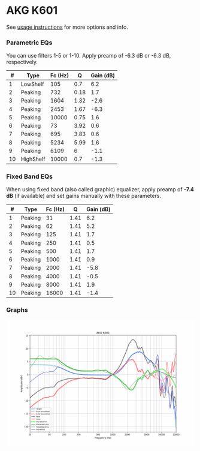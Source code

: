 # AKG K601
See [usage instructions](https://github.com/jaakkopasanen/AutoEq#usage) for more options and info.

### Parametric EQs
You can use filters 1-5 or 1-10. Apply preamp of -6.3 dB or -6.3 dB, respectively.

|   # | Type      |   Fc (Hz) |    Q |   Gain (dB) |
|-----|-----------|-----------|------|-------------|
|   1 | LowShelf  |       105 | 0.7  |         6.2 |
|   2 | Peaking   |       732 | 0.18 |         1.7 |
|   3 | Peaking   |      1604 | 1.32 |        -2.6 |
|   4 | Peaking   |      2453 | 1.67 |        -6.3 |
|   5 | Peaking   |     10000 | 0.75 |         1.6 |
|   6 | Peaking   |        73 | 3.92 |         0.6 |
|   7 | Peaking   |       695 | 3.83 |         0.6 |
|   8 | Peaking   |      5234 | 5.99 |         1.6 |
|   9 | Peaking   |      6109 | 6    |        -1.1 |
|  10 | HighShelf |     10000 | 0.7  |        -1.3 |

### Fixed Band EQs
When using fixed band (also called graphic) equalizer, apply preamp of **-7.4 dB** (if available) and set gains manually with these parameters.

|   # | Type    |   Fc (Hz) |    Q |   Gain (dB) |
|-----|---------|-----------|------|-------------|
|   1 | Peaking |        31 | 1.41 |         6.2 |
|   2 | Peaking |        62 | 1.41 |         5.2 |
|   3 | Peaking |       125 | 1.41 |         1.7 |
|   4 | Peaking |       250 | 1.41 |         0.5 |
|   5 | Peaking |       500 | 1.41 |         1.7 |
|   6 | Peaking |      1000 | 1.41 |         0.9 |
|   7 | Peaking |      2000 | 1.41 |        -5.8 |
|   8 | Peaking |      4000 | 1.41 |        -0.5 |
|   9 | Peaking |      8000 | 1.41 |         1.9 |
|  10 | Peaking |     16000 | 1.41 |        -1.4 |

### Graphs
![](./AKG%20K601.png)
